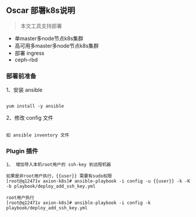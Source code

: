 ## Oscar 部署k8s说明
 
> 本文工具支持部署
 - 单master多node节点k8s集群
 - 高可用多master多node节点k8s集群
 - 部署 ingress
 - ceph-rbd
 
 
 ### 部署前准备
 1、安装 ansible
 ~~~
 
 yum install -y ansible
 
 ~~~
 2、修改 config 文件
 
 ~~~
 
 如 ansible inventory 文件
 
 ~~~
 
 ### Plugin 插件
 ~~~
 1、 增加导入本机root用户的 ssh-key 到远程机器
 
 如果是非root用户执行，{{user}} 需要有sudo权限
 [root@q12471v axion-k8s]# ansible-playbook -i config -u {{user}} -k -K -b playbook/deploy_add_ssh_key.yml
 
 root用户执行
 [root@q12471v axion-k8s]# ansible-playbook -i config -k playbook/deploy_add_ssh_key.yml
 
 ~~~
 
 
